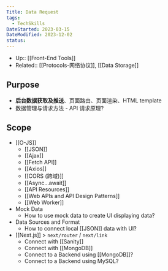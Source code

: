 ```yaml
---
Title: Data Request
tags:
  - TechSkills
DateStarted: 2023-03-15
DateModified: 2023-12-02
status: 
---
```

- Up:: [[Front-End Tools]]
- Related:: [[Protocols-网络协议]], [[Data Storage]]
## Purpose
- **后台数据获取及推送**、页面路由、页面渲染、HTML template
- 数据管理与请求方法 - API 请求原理?
## Scope
- [[O-JS]]
	- [[JSON]]
	-  [[Ajax]]
	- [[Fetch API]]
	- [[Axios]]
	- [[CORS (跨域)]]
	- [[Async...await]]
	- [[API Resources]]
	- [[Web APIs and API Design Patterns]]
	- [[Web Worker]]
- Mock Data
	- How to use mock data to create UI displaying data?
- Data Sources and Format
	- How to connect local [[JSON]] data with UI?
- [[Next.js]] > `next/router` / `next/link`
	- Connect with [[Sanity]]
	- Connect with [[MongoDB]]
	- Connect to a Backend using [[MongoDB]]?
	- Connect to a Backend using MySQL?

